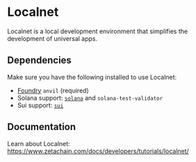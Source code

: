 # Localnet

Localnet is a local development environment that simplifies the development of
universal apps.

## Dependencies

Make sure you have the following installed to use Localnet:

- [Foundry](https://getfoundry.sh/) `anvil` (required)
- Solana support: [`solana`](https://docs.solana.com/cli/install) and
  `solana-test-validator`
- Sui support: [`sui`](https://docs.sui.io/install)

## Documentation

Learn about Localnet:  
https://www.zetachain.com/docs/developers/tutorials/localnet/
